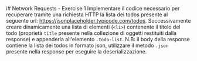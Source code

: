 i# Network Requests - Exercise 1
Implementare il codice necessario per recuperare tramite una richiesta HTTP la lista dei todos presente al seguente url: https://jsonplaceholder.typicode.com/todos. Successivamente creare dinamicamente una lista di elementi (`<li>`) contenente il titolo del todo (proprietà `title` presente nella collezione di oggetti restituiti dalla response) e appenderla all'elemento `.todo-list`.
N.B: il body della response contiene la lista dei todos in formato json, utilizzare il metodo `.json` presente nella response per eseguire la deserializzazione.